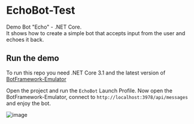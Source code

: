 # EchoBot-Test
Demo Bot "Echo" - .NET Core.  
It shows how to create a simple bot that accepts input from the user and echoes it back.

## Run the demo
To run this repo you need .NET Core 3.1 and the latest version of [BotFramework-Emulator](https://github.com/microsoft/BotFramework-Emulator/releases/tag/latest)

Open the project and run the `EchoBot` Launch Profile. 
Now open the BotFramework-Emulator, connect to `http://localhost:3978/api/messages` and enjoy the bot.

![image](https://user-images.githubusercontent.com/68862675/170513938-da24849f-c525-4f40-9cc4-f3bc33ef779f.png)

